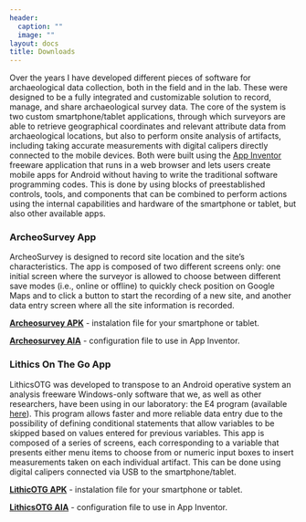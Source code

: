 ```yaml
---
header:
  caption: ""
  image: ""
layout: docs
title: Downloads
---
```


Over the years I have developed different pieces of software for archaeological data collection, both in the field and in the lab. These were designed to be a fully integrated and customizable solution to record, manage, and share archaeological survey data. The core of the system is two custom smartphone/tablet applications, through which surveyors are able to retrieve geographical coordinates and relevant attribute data from archaeological locations, but also to perform onsite analysis of artifacts, including taking accurate measurements with digital calipers directly connected to the mobile devices. 
Both were built using the [App Inventor](http://ai2.appinventor.mit.edu/) freeware application that runs in a web browser and lets users create mobile apps for Android without having to write the traditional software programming codes. This is done by using blocks of preestablished controls, tools, and components that can be combined to perform actions using the internal capabilities and hardware of the smartphone or tablet, but also other available apps.

### ArcheoSurvey App
ArcheoSurvey is designed to record site location and the site’s characteristics. The app is composed of two different screens only: one initial screen where the surveyor is allowed to choose between different save modes (i.e., online or offline) to quickly check position on Google Maps and to click a button to start the recording of a new site, and another data
entry screen where all the site information is recorded.

**[Archeosurvey APK](https://www.dropbox.com/s/sqz77jm9ewhwvkq/ArcheoSurvey.apk?dl=1)** - instalation file for your smartphone or tablet.


**[Archeosurvey AIA](https://www.dropbox.com/s/pmo4aa8vxme8obl/ArcheoSurvey.aia?dl=1)** - configuration file to use in App Inventor.


### Lithics On The Go App

LithicsOTG was developed to transpose to an Android operative system an analysis freeware Windows-only software that we, as well as other researchers, have been using in our laboratory: the E4 program (available [here](http://www.oldstoneage.com/software/e4.shtml)). This program allows faster and more reliable data entry due to the possibility of defining conditional statements that allow variables to be skipped based on values entered for previous variables.
This app is composed of a series of screens, each corresponding to a variable that presents either menu items to choose from or numeric input boxes to insert measurements taken on each individual artifact. This can be done using digital calipers connected via USB to the smartphone/tablet.

**[LithicOTG APK](https://www.dropbox.com/s/aosz7ft1753u0y4/LithicsOTG.apk?dl=1)** - instalation file for your smartphone or tablet.


**[LithicsOTG AIA](https://www.dropbox.com/s/p42qt1u443pb4yf/LithicsOTG.aia?dl=1)** - configuration file to use in App Inventor.
